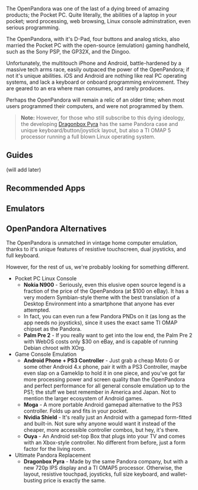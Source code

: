 The OpenPandora was one of the last of a dying breed of amazing products; the Pocket PC. Quite literally, the abilities of a laptop in your pocket; word processing, web browsing, Linux console adminstration, even serious programming. 

The OpenPandora, with it's D-Pad, four buttons and analog sticks, also married the Pocket PC with the open-source (emulation) gaming handheld, such as the Sony PSP, the GP32X, and the Dingoo.

Unfortunately, the multitouch iPhone and Android, battle-hardened by a massive tech arms race, easily outpaced the power of the OpenPandora; if not it's unique abilities. iOS and Android are nothing like real PC operating systems, and lack a keyboard or onboard programming environment. They are geared to an era where man consumes, and rarely produces.

Perhaps the OpenPandora will remain a relic of an older time; when most users programmed their computers, and were not programmed by them.

> **Note:** However, for those who still subscribe to this dying ideology, the developing [Dragonbox Pyra](http://www.pyra-handheld.com/) has the same Pandora case and unique keyboard/button/joystick layout, but also a TI OMAP 5 processor running a full blown Linux operating system.

## Guides

(will add later)

## Recommended Apps

## Emulators

## OpenPandora Alternatives

The OpenPandora is unmatched in vintage home computer emulation, thanks to it's unique features of resistive touchscreen, dual joysticks, and full keyboard.

However, for the rest of us, we're probably looking for something different.

* Pocket PC Linux Console
  * **Nokia N900** - Seriously, even this elusive open source legend is a fraction of the price of the OpenPandora (at $100 on eBay). It has a very modern Symbian-style theme with the best translation of a Desktop Environment into a smartphone that anyone has ever attempted.
  * In fact, you can even run a few Pandora PNDs on it (as long as the app needs no joysticks), since it uses the exact same TI OMAP chipset as the Pandora.
  * **Palm Pre 2** - If you really want to get into the low end, the Palm Pre 2 with WebOS costs only $30 on eBay, and is capable of running Debian chroot with XOrg.
* Game Console Emulation
  * **Android Phone + PS3 Controller** - Just grab a cheap Moto G or some other Android 4.x phone, pair it with a PS3 Controller, maybe even slap on a Gameklip to hold it in one piece, and you've got far more processing power and screen quality than the OpenPandora and perfect performance for all general console emulation up to the PS1; the stuff we best remember in America and Japan. Not to mention the larger ecosystem of Android games.
  * **Moga** - A more portable Android gamepad alternative to the PS3 controller. Folds up and fits in your pocket.
  * **Nvidia Shield** - It's really just an Android with a gamepad form-fitted and built-in. Not sure why anyone would want it instead of the cheaper, more accessible controller combos, but hey, it's there.
  * **Ouya** - An Android set-top Box that plugs into your TV and comes with an Xbox-style controller. No different from before, just a form factor for the living room.
* Ultimate Pandora Replacement
  * **Dragonbox Pyra** - Made by the same Pandora company, but with a new 720p IPS display and a TI OMAP5 processor. Otherwise, the layout, resistive touchpad, joysticks, full size keyboard, and wallet-busting price is exactly the same.